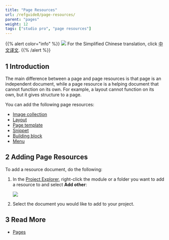 ```yaml
---
title: "Page Resources"
url: /refguide8/page-resources/
parent: "pages"
weight: 12
tags: ["studio pro", "page resources"]
---
```


{{% alert color="info" %}}
<img src="/attachments/china.png" style="display: inline-block; margin: 0" /> For the Simplified Chinese translation, click [中文译文](https://cdn.mendix.tencent-cloud.com/documentation/refguide8/page-resources.pdf).
{{% /alert %}}

## 1 Introduction

The main difference between a page and page resources is that page is an independent document, while a page resource is a helping document that cannot function on its own. For example, a layout cannot function on its own, but it gives structure to a page. 

You can add the following page resources:

* [Image collection](/refguide8/image-collection/)
* [Layout](/refguide8/layout/)
* [Page template](/refguide8/page-templates/)
* [Snippet](/refguide8/snippet/)
* [Building block](/refguide8/building-block/) 
* [Menu](/refguide8/menu/)

## 2 Adding Page Resources

To add a resource document, do the following:

1.  In the [Project Explorer](/refguide8/project-explorer/), right-click the module or a folder you want to add a resource to and select **Add other**:

    ![](/attachments/refguide8/modeling/pages/page-resources/project-explorer-page-resources.png)

2. Select the document you would like to add to your project.

## 3 Read More

* [Pages](/refguide8/pages/)